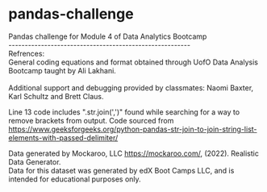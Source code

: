 # pandas-challenge
Pandas challenge for Module 4 of Data Analytics Bootcamp<br>
--------------------------------------------------------<br>
Refrences:<br>
General coding equations and format obtained through UofO Data Analysis Bootcamp taught by Ali Lakhani. <br>
<br>
Additional support and debugging provided by classmates: Naomi Baxter, Karl Schultz and Brett Claus. <br>



Line 13 code includes ".str.join(',')" found while searching for a way to remove brackets from output. Code sourced from 
https://www.geeksforgeeks.org/python-pandas-str-join-to-join-string-list-elements-with-passed-delimiter/ <br>

Data generated by Mockaroo, LLC https://mockaroo.com/, (2022). Realistic Data Generator.<br>
Data for this dataset was generated by edX Boot Camps LLC, and is intended for educational purposes only.

